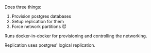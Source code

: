 Does three things:

1. Provision postgres databases
2. Setup replication for them
3. Force network partitions 😈

Runs docker-in-docker for provisioning and controlling the networking.

Replication uses postgres' logical replication.
